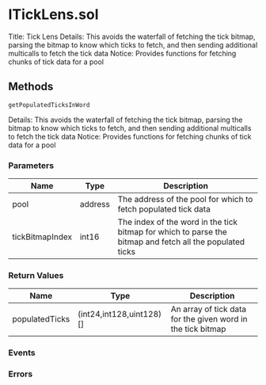 
# ITickLens.sol
Title: Tick Lens
Details: This avoids the waterfall of fetching the tick bitmap, parsing the bitmap to know which ticks to fetch, and then sending additional multicalls to fetch the tick data
Notice: Provides functions for fetching chunks of tick data for a pool

## Methods
```solidity
getPopulatedTicksInWord
```
Details: This avoids the waterfall of fetching the tick bitmap, parsing the bitmap to know which ticks to fetch, and then sending additional multicalls to fetch the tick data
Notice: Provides functions for fetching chunks of tick data for a pool

### Parameters
| Name | Type | Description |
|---|---|---|
| pool | address | The address of the pool for which to fetch populated tick data |
| tickBitmapIndex | int16 | The index of the word in the tick bitmap for which to parse the bitmap and fetch all the populated ticks |


### Return Values
| Name | Type | Description |
|---|---|---|
| populatedTicks | (int24,int128,uint128)[] | An array of tick data for the given word in the tick bitmap |


### Events

### Errors

